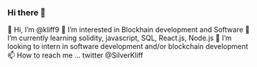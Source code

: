 ### Hi there 👋

<!--
**kliff9/kliff9** is a ✨ _special_ ✨ repository because its `README.md` (this file) appears on your GitHub profile.

Here are some ideas to get you started:

- 🔭 I’m currently working on ...
- 🌱 I’m currently learning ...
- 👯 I’m looking to collaborate on ...
- 🤔 I’m looking for help with ...
- 💬 Ask me about ...
- 📫 How to reach me: ...
- 😄 Pronouns: ...
- ⚡ Fun fact: ...
-->
👋 Hi, I’m @kliff9
👀 I’m interested in Blockhain development and Software
🌱 I’m currently learning solidity, javascript, SQL, React.js, Node.js
💞️ I’m looking to intern in software development and/or blockchain development
📫 How to reach me ... twitter @SilverKliff
